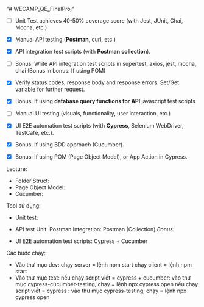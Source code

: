 "# WECAMP_QE_FinalProj"

-   [ ] Unit Test achieves 40-50% coverage score (with Jest, JUnit, Chai, Mocha, etc.)
-   [x] Manual API testing (**Postman**, curl, etc.)
-   [x] API integration test scripts (with **Postman collection**).
-   [ ] Bonus: Write API integration test scripts in supertest, axios, jest, mocha, chai (Bonus in bonus: If using POM)

-   [x] Verify status codes, response body and response errors. Set/Get variable for further request.

-   [x] Bonus: If using **database query functions for API** javascript test scripts
-   [ ] Manual UI testing (visuals, functionality, user interaction, etc.)
-   [x] UI E2E automation test scripts (with **Cypress**, Selenium WebDriver, TestCafe, etc.).
-   [x] Bonus: If using BDD approach (Cucumber).
-   [x] Bonus: If using POM (Page Object Model), or App Action in Cypress.

Lecture:

-   Folder Struct:
-   Page Object Model:
-   Cucumber:

Tool sử dụng:

-   Unit test:

-   API test
    Unit: Postman
    Integration:
    Postman (Collection)
    _Bonus:_

-   UI E2E automation test scripts: Cypress + Cucumber

Các bước chạy:

-   Vào thư mục dev:
    chạy server = lệnh npm start
    chạy client = lệnh npm start
-   Vào thư mục test:
    nếu chạy script viết = cypress + cucumber: vào thư mục cypress-cucumber-testing, chạy = lệnh npx cypress open
    nếu chạy script viết = cypress : vào thư mục cypress-testing, chạy = lệnh npx cypress open
